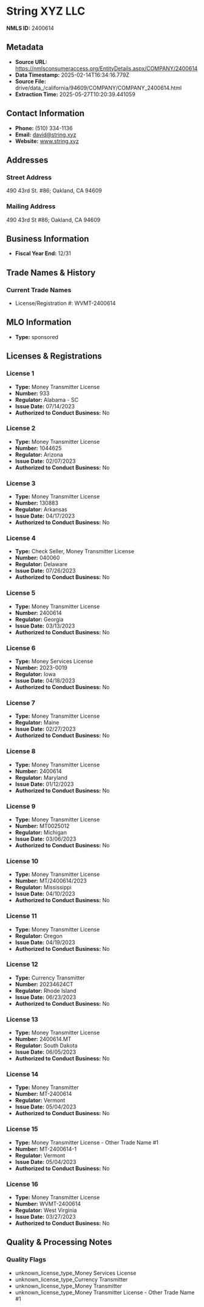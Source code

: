 # String XYZ LLC

**NMLS ID:** 2400614

## Metadata
- **Source URL:** https://nmlsconsumeraccess.org/EntityDetails.aspx/COMPANY/2400614
- **Data Timestamp:** 2025-02-14T16:34:16.779Z
- **Source File:** drive/data_/california/94609/COMPANY/COMPANY_2400614.html
- **Extraction Time:** 2025-05-27T10:20:39.441059

## Contact Information
- **Phone:** (510) 334-1136
- **Email:** david@string.xyz
- **Website:** www.string.xyz

## Addresses
### Street Address
490 43rd St. #86; Oakland, CA 94609

### Mailing Address
490 43rd St #86; Oakland, CA 94609

## Business Information
- **Fiscal Year End:** 12/31

## Trade Names & History
### Current Trade Names
- License/Registration #: WVMT-2400614

## MLO Information
- **Type:** sponsored

## Licenses & Registrations

### License 1
- **Type:** Money Transmitter License
- **Number:** 933
- **Regulator:** Alabama - SC
- **Issue Date:** 07/14/2023
- **Authorized to Conduct Business:** No

### License 2
- **Type:** Money Transmitter License
- **Number:** 1044625
- **Regulator:** Arizona
- **Issue Date:** 02/07/2023
- **Authorized to Conduct Business:** No

### License 3
- **Type:** Money Transmitter License
- **Number:** 130883
- **Regulator:** Arkansas
- **Issue Date:** 04/17/2023
- **Authorized to Conduct Business:** No

### License 4
- **Type:** Check Seller, Money Transmitter License
- **Number:** 040060
- **Regulator:** Delaware
- **Issue Date:** 07/26/2023
- **Authorized to Conduct Business:** No

### License 5
- **Type:** Money Transmitter License
- **Number:** 2400614
- **Regulator:** Georgia
- **Issue Date:** 03/13/2023
- **Authorized to Conduct Business:** No

### License 6
- **Type:** Money Services License
- **Number:** 2023-0019
- **Regulator:** Iowa
- **Issue Date:** 04/18/2023
- **Authorized to Conduct Business:** No

### License 7
- **Type:** Money Transmitter License
- **Regulator:** Maine
- **Issue Date:** 02/27/2023
- **Authorized to Conduct Business:** No

### License 8
- **Type:** Money Transmitter License
- **Number:** 2400614
- **Regulator:** Maryland
- **Issue Date:** 01/12/2023
- **Authorized to Conduct Business:** No

### License 9
- **Type:** Money Transmitter License
- **Number:** MT0025012
- **Regulator:** Michigan
- **Issue Date:** 03/06/2023
- **Authorized to Conduct Business:** No

### License 10
- **Type:** Money Transmitter License
- **Number:** MT/2400614/2023
- **Regulator:** Mississippi
- **Issue Date:** 04/10/2023
- **Authorized to Conduct Business:** No

### License 11
- **Type:** Money Transmitter License
- **Regulator:** Oregon
- **Issue Date:** 04/19/2023
- **Authorized to Conduct Business:** No

### License 12
- **Type:** Currency Transmitter
- **Number:** 20234624CT
- **Regulator:** Rhode Island
- **Issue Date:** 06/23/2023
- **Authorized to Conduct Business:** No

### License 13
- **Type:** Money Transmitter License
- **Number:** 2400614.MT
- **Regulator:** South Dakota
- **Issue Date:** 06/05/2023
- **Authorized to Conduct Business:** No

### License 14
- **Type:** Money Transmitter
- **Number:** MT-2400614
- **Regulator:** Vermont
- **Issue Date:** 05/04/2023
- **Authorized to Conduct Business:** No

### License 15
- **Type:** Money Transmitter License - Other Trade Name #1
- **Number:** MT-2400614-1
- **Regulator:** Vermont
- **Issue Date:** 05/04/2023
- **Authorized to Conduct Business:** No

### License 16
- **Type:** Money Transmitter License
- **Number:** WVMT-2400614
- **Regulator:** West Virginia
- **Issue Date:** 03/27/2023
- **Authorized to Conduct Business:** No

## Quality & Processing Notes
### Quality Flags
- unknown_license_type_Money Services License
- unknown_license_type_Currency Transmitter
- unknown_license_type_Money Transmitter
- unknown_license_type_Money Transmitter License - Other Trade Name #1
